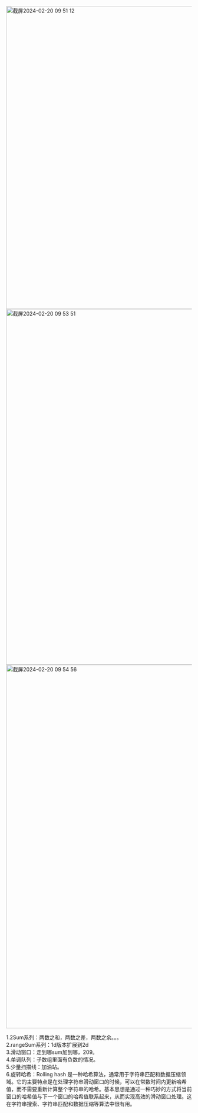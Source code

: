 <img width="820" alt="截屏2024-02-20 09 51 12" src="https://github.com/xkong-study/gucheng_algorithm/assets/100473178/f46f0db1-8f62-423b-b191-5c6ab364038c">

<img width="963" alt="截屏2024-02-20 09 53 51" src="https://github.com/xkong-study/gucheng_algorithm/assets/100473178/4c838cda-5b46-4d74-b055-5991dbe119a8">    

<img width="984" alt="截屏2024-02-20 09 54 56" src="https://github.com/xkong-study/gucheng_algorithm/assets/100473178/12572fd8-81fc-4a0d-a7a6-0ba5a1d22a9f">

1.2Sum系列：两数之和，两数之差，两数之余。。。     
2.rangeSum系列：1d版本扩展到2d     
3.滑动窗口：走到哪sum加到哪，209。   
4.单调队列：子数组里面有负数的情况。  
5.少量扫描线：加油站。     
6.旋转哈希：Rolling hash 是一种哈希算法，通常用于字符串匹配和数据压缩领域。它的主要特点是在处理字符串滑动窗口的时候，可以在常数时间内更新哈希值，而不需要重新计算整个字符串的哈希。基本思想是通过一种巧妙的方式将当前窗口的哈希值与下一个窗口的哈希值联系起来，从而实现高效的滑动窗口处理。这在字符串搜索、字符串匹配和数据压缩等算法中很有用。     
